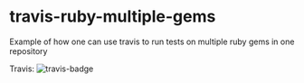 # travis-ruby-multiple-gems
Example of how one can use travis to run tests on multiple ruby gems in one repository

Travis: ![travis-badge](https://travis-ci.org/scoiatael/travis-ruby-multiple-gems.svg)
